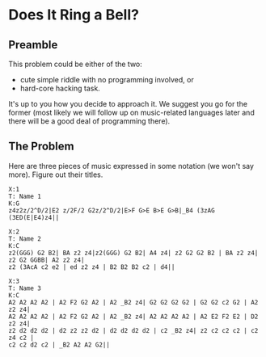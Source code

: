 # Does It Ring a Bell?

## Preamble
This problem could be either of the two:
- cute simple riddle with no programming involved, or
- hard-core hacking task.

It's up to you how you decide to approach it. We suggest you go for the former (most likely we will follow up on music-related languages later and there will be a good deal of programming there).

## The Problem

Here are three pieces of music expressed in some notation (we won't say more). Figure out their titles.

```
X:1
T: Name 1
K:G
z4z2z/2^D/2|E2 z/2F/2 G2z/2^D/2|E>F G>E B>E G>B|_B4 (3zAG (3ED(E|E4)z4|| 

X:2
T: Name 2 
K:C
z2(GGG) G2 B2| BA z2 z4|z2(GGG) G2 B2| A4 z4| z2 G2 G2 B2 | BA z2 z4| z2 G2 GGBB| A2 z2 z4|
z2 (3AcA c2 e2 | ed z2 z4 | B2 B2 B2 c2 | d4|| 

X:3
T: Name 3 
K:C
A2 A2 A2 A2 | A2 F2 G2 A2 | A2 _B2 z4| G2 G2 G2 G2 | G2 G2 c2 G2 | A2 z2 z4|
A2 A2 A2 A2 | A2 F2 G2 A2 | A2 _B2 z4| A2 A2 A2 A2 | A2 E2 F2 E2 | D2 z2 z4|
z2 d2 d2 d2 | d2 z2 z2 d2 | d2 d2 d2 d2 | c2 _B2 z4| z2 c2 c2 c2 | c2 z4 c2 | 
c2 c2 d2 c2 | _B2 A2 A2 G2||
```